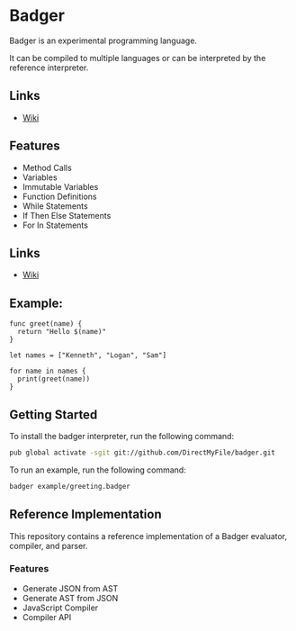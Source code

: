 # Badger

Badger is an experimental programming language.

It can be compiled to multiple languages or can be interpreted by the reference interpreter.

## Links

- [Wiki](https://github.com/DirectMyFile/badger/wiki)

## Features

- Method Calls
- Variables
- Immutable Variables
- Function Definitions
- While Statements
- If Then Else Statements
- For In Statements

## Links

- [Wiki]()


## Example:

```badger
func greet(name) {
  return "Hello $(name)"
}

let names = ["Kenneth", "Logan", "Sam"]

for name in names {
  print(greet(name))
}
```

## Getting Started

To install the badger interpreter, run the following command:

```bash
pub global activate -sgit git://github.com/DirectMyFile/badger.git
```

To run an example, run the following command:

```bash
badger example/greeting.badger
```

## Reference Implementation

This repository contains a reference implementation of a Badger evaluator, compiler, and parser.

### Features

- Generate JSON from AST
- Generate AST from JSON
- JavaScript Compiler
- Compiler API
